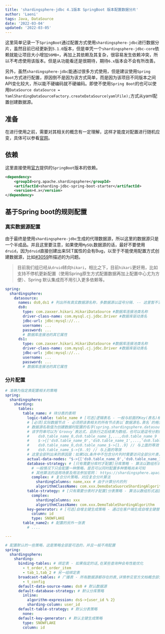 ```yaml
---
title: 'shardingsphere-jdbc 4.1版本 SpringBoot 版本配置数据分片'
author: 'Laeni'
tags: Java, DataSource
date: '2022-03-04'
updated: '2022-03-05'
---
```


这里简单记录一下`SpringBoot`通过配置方式使用`shardingsphere-jdbc`进行数据分片，虽然目前已经更新到`5.1.0`版本，但是单凭一个`shardingsphere-jdbc-core`依赖就能让项目大小增加`56MB+`，再加上其依赖及其复杂，很容易发生依赖冲突，所以不考虑使用该版本。但是从功能看还是很期待，期待`6.x`版本会不会有所改善。

另外，虽然`shardingsphere-jdbc`能通过很多方式使用，但是建议使用`Spring Boot`方式进行配置，原因倒不是因为该方式简单，而是因为该项目不同版本之间API变化较大，所以能不硬编码就不硬编码。即使不使用`Spring Boot`的也可以使用`DataSource dataSource = YamlShardingDataSourceFactory.createDataSource(yamlFile);`方式从yaml配置创建数据源。

## 准备

在进行使用之前，需要对其相关的概念有一定理解，这样才能度对配置进行随机应变，具体可以参看[官网](https://shardingsphere.apache.org/document/4.1.1/cn/features/sharding/)。

## 依赖

这里直接使用[官方](https://shardingsphere.apache.org/document/4.1.1/cn/manual/sharding-jdbc/usage/sharding/#%E5%BC%95%E5%85%A5maven%E4%BE%9D%E8%B5%96-1)提供的`SpringBoot`版本的依赖。

```xml
<dependency>
    <groupId>org.apache.shardingsphere</groupId>
    <artifactId>sharding-jdbc-spring-boot-starter</artifactId>
    <version>4.x</version>
</dependency>
```

## 基于Spring boot的规则配置

### 真实数据源配置

由于最终是使用`shardingsphere-jdbc`生成的代理数据源，所以这里的数据源只是一个半成品。并且这里要注意，如果使用`MySQL`数据源的话，最好不要使用`druid`，因为`druid`直接创建出来SET属性的会有Bug，以至于不能使用配置方式创建数据源，比如[#3059](https://github.com/alibaba/druid/issues/3059)所描述的为问题。

> 目前我们组已经从`druid`转向`hikari`，相比之下，目前`hikari`更好用，比如支持不停机更新配置（使用Spring原生方式配置数据再加上配置中心尤为方便）、Spring 默认集成而不用引入更多依赖等。

```yaml
spring:
  shardingsphere:
    datasource:
      names: ds0,ds1 # 列出所有真实数据源名称，多数据源以逗号分隔. -- 这里暂不清楚下面已经配置为什么还要在这里再些一次，不过问题不大
      ds0:
        type: com.zaxxer.hikari.HikariDataSource #数据库连接池类名称
        driver-class-name: com.mysql.cj.jdbc.Driver #数据库驱动类名
        jdbc-url: jdbc:mysql://...
        username: ...
        password: ...
        # 数据库连接池的其它属性
      ds1:
        type: com.zaxxer.hikari.HikariDataSource #数据库连接池类名称
        driver-class-name: com.mysql.cj.jdbc.Driver #数据库驱动类名
        jdbc-url: jdbc:mysql://...
        username: ...
        password: ...
        # 数据库连接池的其它属性
```

### 分片配置

```yaml
# 准确为指定表配置相关的策略
spring:
  shardingsphere:
    sharding:
      tables:
        table_name: # 待分表的表明
          logic-table: table_name # [可选]逻辑表名 - 一般与前面的Key(表名)相同，至于什么情况下不同没有研究过
          # [必须]实际数据节点 - 必须把该表相关的所有节点表以`数据源名.表名`的格式全部列出来
          # 数据源名取值为创建数据时配置的名字(spring.shardingsphere.datasource.names)之一
          # 该字符串可以为`Groovy`表达式，且执行之后结果为数组，也可以是逗号分割的多个字符串，再或者是组合出现，如下示例所示：
          #    ds0.table_name_0,ds0.table_name_1,...,ds0.table_name_9
          #    $->{['ds0.table_name_0','ds0.table_name_1',...,'ds0.table_name_9']} // 与上面的等效
          #    ds0.table_name_0,ds0.table_name_$->{1..9} // 与上面的等效
          #    ds0.table_name_$->{0..9} // 与上面的等效
          # 这里全部列出来的原因是：如果SQL条件中不包含分片列时需要访问全部分片表，此时需要用到
          actual-data-nodes: "$->{['ds0.table_name_0','ds0.table_name_1',...,'ds0.table_name_9']}"
          database-strategy: # [只有需要分库时才配置]分库策略 - 算法以数组形式返回该次SQL实际对应的数据源名称
            # 一般情况下只会配置一种策略，是否可以同时配置多种策略尚未可知
            # 其他算法的适用场景及用法参加官网： https://shardingsphere.apache.org/document/4.1.1/cn/features/sharding/concept/sharding/
            complex: # 复合分片策略，对应复合分片算法
              shardingColumns: name,xxx # 由于计算分片的列
              algorithmClassName: com.xxx.DemoDataSuorceShardingAlgorithm # 算法对应类的全限定名称，需要实现 ComplexKeysShardingAlgorithm 接口
          table-strategy: # [只有需要分表时才配置]分表策略 - 算法以数组形式返回该次SQL实际对应的表名称 - 配置方式完全和分库策略一致
            complex:
              shardingColumns: xxx
              algorithmClassName: com.xxx.DemoTableShardingAlgorithm
          key-generator: # [可选]自增主键生成策略 - 通过在客户端生成自增主键替换以数据库原生自增主键的方式，做到分布式主键无重复
            column: id
            type: SNOWFLAKE
        table_name2: # 配置的另外一张表
          # ....

---

# 配置默认的一些策略，这是策略全部是可选的，并且一般不用配置
spring:
  shardingsphere:
    sharding:
      binding-tables: # 绑定表 - 如果指定的话,在某些查询种会有性能优化
        - t_order,t_order_item
        - tab_1,tab_2 # 另一组绑定表
      broadcast-tables: # 广播表 - 所有数据源都存在的表,详情参见官方文档概念部分
        - t_config
      default-data-source-name: ds0 # 默认数据源
      default-database-strategy: # 默认分库策略
        inline:
          algorithm-expression: ds$->{user_id % 2}
          sharding-column: user_id
      default-table-strategy: # 默认分表策略
        none:
      default-key-generator: # 默认主键生成策略
        type: SNOWFLAKE
        column: id
```

